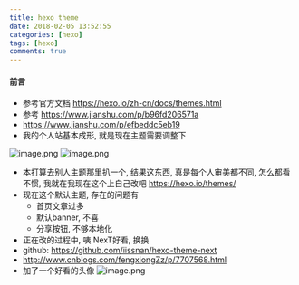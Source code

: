 ```yaml
---
title: hexo theme
date: 2018-02-05 13:52:55
categories: [hexo]
tags: [hexo]
comments: true
---
```

#### 前言
* 参考官方文档 https://hexo.io/zh-cn/docs/themes.html
* 参考 https://www.jianshu.com/p/b96fd206571a
* https://www.jianshu.com/p/efbeddc5eb19
* 我的个人站基本成形, 就是现在主题需要调整下
<!--more-->
![image.png](http://upload-images.jianshu.io/upload_images/4832809-573d9dc5457dee6b.png?imageMogr2/auto-orient/strip%7CimageView2/2/w/1240)
![image.png](http://upload-images.jianshu.io/upload_images/4832809-6b944b34a3f84613.png?imageMogr2/auto-orient/strip%7CimageView2/2/w/1240)
* 本打算去别人主题那里扒一个, 结果这东西, 真是每个人审美都不同, 怎么都看不惯, 我就在我现在这个上自己改吧
https://hexo.io/themes/
* 现在这个默认主题, 存在的问题有
    * 首页文章过多
    * 默认banner, 不喜
    * 分享按钮, 不够本地化
* 正在改的过程中, 咦 NexT好看, 换换
* github:  https://github.com/iissnan/hexo-theme-next
* http://www.cnblogs.com/fengxiongZz/p/7707568.html
* 加了一个好看的头像
![image.png](http://upload-images.jianshu.io/upload_images/4832809-1f307801e3c3dc8b.png?imageMogr2/auto-orient/strip%7CimageView2/2/w/1240)